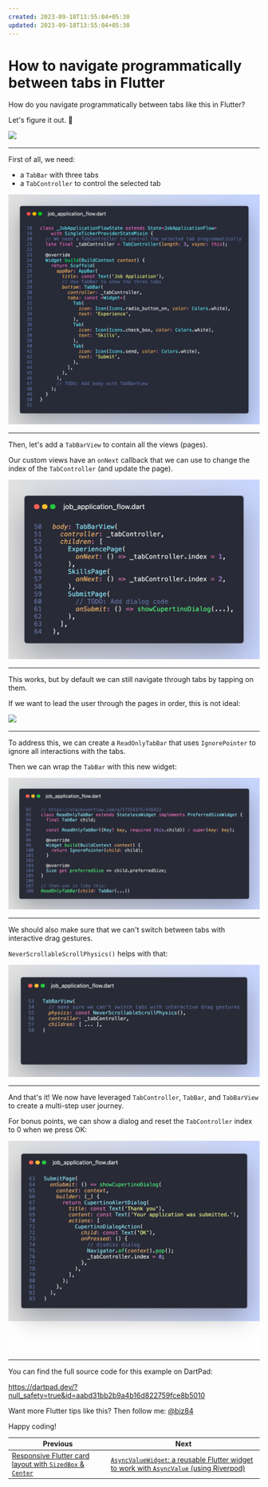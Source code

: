 ```yaml
---
created: 2023-09-18T13:55:04+05:30
updated: 2023-09-18T13:55:04+05:30
---
```

# How to navigate programmatically between tabs in Flutter

How do you navigate programmatically between tabs like this in Flutter?

Let's figure it out. 🧵

![](https://codewithandrea.com/articles/flutter-tab-bar-navigation/images/flutter-tab-bar-sequence.gif)

----

First of all, we need:

- a `TabBar` with three tabs
- a `TabController` to control the selected tab

![](015_scaffold_tab_bar.png)

----

Then, let's add a `TabBarView` to contain all the views (pages).

Our custom views have an `onNext` callback that we can use to change the index of the `TabController` (and update the page).

![](015_TabBarView.png)

----

This works, but by default we can still navigate through tabs by tapping on them.

If we want to lead the user through the pages in order, this is not ideal:

![](https://codewithandrea.com/articles/flutter-tab-bar-navigation/images/flutter-tabs-interactive.gif)

---

To address this, we can create a `ReadOnlyTabBar` that uses `IgnorePointer` to ignore all interactions with the tabs.

Then we can wrap the `TabBar` with this new widget:

![](015_ReadOnlyTabBar.png)

---

We should also make sure that we can't switch between tabs with interactive drag gestures.

`NeverScrollableScrollPhysics()` helps with that:

![](015_NeverScrollableScrollPhysics.png)

---

And that's it! We now have leveraged `TabController`, `TabBar`, and `TabBarView` to create a multi-step user journey.

For bonus points, we can show a dialog and reset the `TabController` index to 0 when we press OK:

![](015_ResetOnDialogDismiss.png)

----

You can find the full source code for this example on DartPad:

https://dartpad.dev/?null_safety=true&id=aabd31bb2b9a4b16d822759fce8b5010

Want more Flutter tips like this? Then follow me: [@biz84](https://twitter.com/biz84)

Happy coding!

 

| Previous | Next |
| -------- | ---- |
| [Responsive Flutter card layout with `SizedBox` & `Center`](../0013-responsive-flutter-card-layout-with-sizedbox-center/index.md) | [`AsyncValueWidget`: a reusable Flutter widget to work with `AsyncValue` (using Riverpod)](../0015-asyncvaluewidget-a-reusable-flutter-widget-to-work-with-asyncvalue/index.md) |